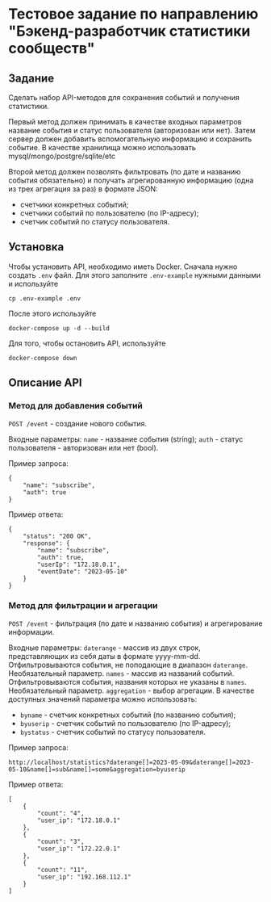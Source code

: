 # Тестовое задание по направлению "Бэкенд-разработчик статистики сообществ"
## Задание
Сделать набор API-методов для сохранения событий и получения статистики.

Первый метод должен принимать в качестве входных параметров название события и статус пользователя (авторизован или нет). Затем сервер должен добавить вспомогательную информацию и сохранить событие. В качестве хранилища можно использовать mysql/mongo/postgre/sqlite/etc

Второй метод должен позволять фильтровать (по дате и названию события обязательно) и получать агрегированную информацию (одна из трех агрегация за раз) в формате JSON:

- счетчики конкретных событий;
- счетчики событий по пользователю (по IP-адресу);
- счетчик событий по статусу пользователя.

## Установка
Чтобы установить API, необходимо иметь Docker.
Сначала нужно создать `.env` файл. Для этого заполните `.env-example` нужными данными и используйте

    cp .env-example .env

После этого используйте 

    docker-compose up -d --build

Для того, чтобы остановить API, используйте

    docker-compose down

## Описание API
### Метод для добавления событий

`POST /event` - создание нового события. 

Входные параметры:
`name` - название события (string);
`auth` - статус пользователя - авторизован или нет (bool).

Пример запроса:
```http
{
    "name": "subscribe",
    "auth": true
}
```

Пример ответа:
```http
{
    "status": "200 OK",
    "response": {
        "name": "subscribe",
        "auth": true,
        "userIp": "172.18.0.1",
        "eventDate": "2023-05-10"
    }
}
```

### Метод для фильтрации и агрегации 

`POST /event` - фильтрация (по дате и названию события) и агрегирование информации.

Входные параметры:
`daterange` - массив из двух строк, представляющих из себя даты в формате yyyy-mm-dd. Отфильтровываются события, не поподающие в диапазон `daterange`. Необязательный параметр.
`names` - массив из названий событий. Отфильтровываются события, названия которых не указаны в `names`. Необязательный параметр.
`aggregation` - выбор агрегации. В качестве доступных значений параметра можно использовать:
- `byname` - счетчик конкретных событий (по названию события);
- `byuserip` - счетчик событий по пользователю (по IP-адресу);
- `bystatus` - счетчик событий по статусу пользователя.

Пример запроса:
```http
http://localhost/statistics?daterange[]=2023-05-09&daterange[]=2023-05-10&name[]=sub&name[]=some&aggregation=byuserip
```

Пример ответа:
```http
[
    {
        "count": "4",
        "user_ip": "172.18.0.1"
    },
    {
        "count": "3",
        "user_ip": "172.22.0.1"
    },
    {
        "count": "11",
        "user_ip": "192.168.112.1"
    }
]
```

